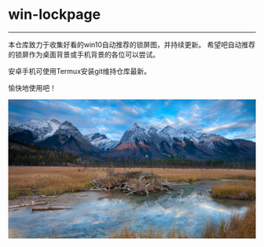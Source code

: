 # win-lockpage
---

本仓库致力于收集好看的win10自动推荐的锁屏图，并持续更新。
希望吧自动推荐的锁屏作为桌面背景或手机背景的各位可以尝试。

安卓手机可使用Termux安装git维持仓库最新。

愉快地使用吧！

![](./desktop/15aa2cd4a54284437c02047a0501ab27cd3661b9189fbea146c38dab6ef6ebdd.jpg)
